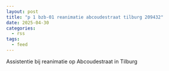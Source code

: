```yaml
---
layout: post
title: "p 1 bzb-01 reanimatie abcoudestraat tilburg 209432"
date: 2025-04-30
categories: 
  - rss
tags: 
  - feed
---
```


Assistentie bij reanimatie op Abcoudestraat in Tilburg
